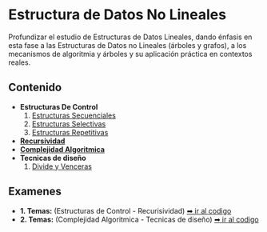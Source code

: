 # Estructura de Datos No Lineales

Profundizar el estudio de Estructuras de Datos Lineales, dando énfasis en esta fase a las Estructuras de Datos no Lineales (árboles y grafos), a los mecanismos de algoritmia y árboles y su aplicación práctica en contextos reales.

## Contenido

- **Estructuras De Control**
  1. [Estructuras Secuenciales](https://github.com/iamcarlosmunoz/estructura-de-datos-no-lineales/tree/main/estructuras-de-control/estructuras-secuenciales)
  2. [Estructuras Selectivas](https://github.com/iamcarlosmunoz/estructura-de-datos-no-lineales/tree/main/estructuras-de-control/estructuras-selectivas)
  3. [Estructuras Repetitivas](https://github.com/iamcarlosmunoz/estructura-de-datos-no-lineales/tree/main/estructuras-de-control/estructuras-repetitivas)
- [**Recursividad**](https://github.com/iamcarlosmunoz/estructura-de-datos-no-lineales/tree/main/recursividad)
- [**Complejidad Algoritmica**](https://github.com/iamcarlosmunoz/estructura-de-datos-no-lineales/tree/main/complejidad)
- **Tecnicas de diseño**
  1. [Divide y Venceras](https://github.com/iamcarlosmunoz/estructura-de-datos-no-lineales/tree/main/dv)

## Examenes

- **1. Temas:** (Estructuras de Control - Recurisividad) [➡ ir al codigo](https://github.com/iamcarlosmunoz/estructura-de-datos-no-lineales/tree/main/examenes/primero)
- **2. Temas:** (Complejidad Algoritmica - Tecnicas de diseño) [➡ ir al codigo](https://github.com/iamcarlosmunoz/estructura-de-datos-no-lineales/tree/main/examenes/segundo)
